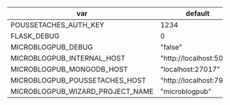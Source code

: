 | var                              | default                 |
|----------------------------------|-------------------------|
| POUSSETACHES_AUTH_KEY            | 1234                    |
| FLASK_DEBUG                      | 0                       |
| MICROBLOGPUB_DEBUG               | "false"                 |
| MICROBLOGPUB_INTERNAL_HOST       | "http://localhost:5000" |
| MICROBLOGPUB_MONGODB_HOST        | "localhost:27017"       |
| MICROBLOGPUB_POUSSETACHES_HOST   | "http://localhost:7991" |
| MICROBLOGPUB_WIZARD_PROJECT_NAME | "microblogpub"          |
